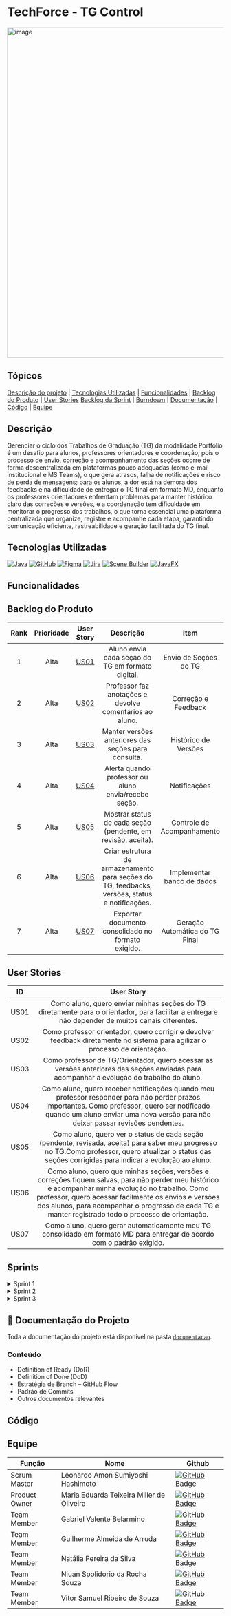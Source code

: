 # TechForce - TG Control
<img width="1366" height="768" alt="image" src="https://github.com/user-attachments/assets/adb62b93-78c0-4436-8ff7-2d5fe202f5f4" />

## Tópicos 

[Descrição do projeto](#Descrição) | [Tecnologias Utilizadas](#Tecnologias-Utilizadas) | [Funcionalidades](#Funcionalidades) | [Backlog do Produto](#Backlog-do-Produto) | [User Stories](#User-Stories) [Backlog da Sprint](#Backlog-da-Sprint) | [Burndown](#Burndown) | [Documentação](#Documentação) | [Código](#Codigo) | [Equipe](#Equipe)


## Descrição
Gerenciar o ciclo dos Trabalhos de Graduação (TG) da modalidade Portfólio é um desafio para alunos, professores orientadores e coordenação, pois o processo de envio, correção e acompanhamento das seções ocorre de forma descentralizada em plataformas pouco adequadas (como e-mail institucional e MS Teams), o que gera atrasos, falha de notificações e risco de perda de mensagens; para os alunos, a dor está na demora dos feedbacks e na dificuldade de entregar o TG final em formato MD, enquanto os professores orientadores enfrentam problemas para manter histórico claro das correções e versões, e a coordenação tem dificuldade em monitorar o progresso dos trabalhos, o que torna essencial uma plataforma centralizada que organize, registre e acompanhe cada etapa, garantindo comunicação eficiente, rastreabilidade e geração facilitada do TG final.

> > 

## Tecnologias Utilizadas

[![Java](https://img.shields.io/badge/Java-007396?logo=java&logoColor=white)](https://www.java.com/)
[![GitHub](https://img.shields.io/badge/GitHub-181717?logo=github&logoColor=white)](https://github.com/)
[![Figma](https://img.shields.io/badge/Figma-F24E1E?logo=figma&logoColor=white)](https://www.figma.com/)
[![Jira](https://img.shields.io/badge/Jira-0052CC?logo=jira&logoColor=white)](https://www.atlassian.com/software/jira)
[![Scene Builder](https://img.shields.io/badge/Scene%20Builder-0091EA?logo=java&logoColor=white)](https://gluonhq.com/products/scene-builder/)
[![JavaFX](https://img.shields.io/badge/JavaFX-FF0000?logo=openjdk&logoColor=white)](https://openjfx.io/)

## Funcionalidades

 ## Backlog do Produto
 
| Rank | Prioridade | User Story | Descrição | Item | Estimativa | Sprint |
|:----:|:----------:|:----------:|:---------:|:----:|:----------:|:------:|
| 1    | Alta       | [US01](#User-Stories) | Aluno envia cada seção do TG em formato digital. | Envio de Seções do TG |                 | 2      |
| 2    | Alta       | [US02](#User-Stories) | Professor faz anotações e devolve comentários ao aluno. | Correção e Feedback |            | 2      |
| 3    | Alta       | [US03](#User-Stories) | Manter versões anteriores das seções para consulta. | Histórico de Versões |               | 2      |
| 4    | Alta       | [US04](#User-Stories) | Alerta quando professor ou aluno envia/recebe seção. | Notificações |                      | 2      |
| 5    | Alta       | [US05](#User-Stories) | Mostrar status de cada seção (pendente, em revisão, aceita). | Controle de Acompanhamento |            | 2      |
| 6    | Alta       | [US06](#User-Stories) | Criar estrutura de armazenamento para seções do TG, feedbacks, versões, status e notificações. | Implementar banco de dados |            | 2      |
| 7    | Alta       | [US07](#User-Stories) | Exportar documento consolidado no formato exigido. | Geração Automática do TG Final |                                                    | 2      |


## User Stories
| ID   | User Story |
|:----:|:--------------:|
| US01 | Como aluno, quero enviar minhas seções do TG diretamente para o orientador, para facilitar a entrega e não depender de muitos canais diferentes. |
| US02 | Como professor orientador, quero corrigir e devolver feedback diretamente no sistema para agilizar o processo de orientação. |
| US03 | Como professor de TG/Orientador, quero acessar as versões anteriores das seções enviadas para acompanhar a evolução do trabalho do aluno. |
| US04 | Como aluno, quero receber notificações quando meu professor responder para não perder prazos importantes. Como professor, quero ser notificado quando um aluno enviar uma nova versão para não deixar passar revisões pendentes.|
| US05 | Como aluno, quero ver o status de cada seção (pendente, revisada, aceita) para saber meu progresso no TG.Como professor, quero atualizar o status das seções corrigidas para indicar a evolução ao aluno.  |
| US06 | Como aluno, quero que minhas seções, versões e correções fiquem salvas, para não perder meu histórico e acompanhar minha evolução no trabalho. Como professor, quero acessar facilmente os envios e versões dos alunos, para acompanhar o progresso de cada TG e manter registrado todo o processo de orientação.|
| US07 | Como aluno, quero gerar automaticamente meu TG consolidado em formato MD para entregar de acordo com o padrão exigido. |


## Sprints

<!--Sprint 1-->
<details>
  <summary>Sprint 1</summary>
  <ul>
    <li>
      <div>
        <h2>
          Backlog
        </h2>
        <!-- Tabela -->
        <table>
          <thead>
            <tr>
              <th>Função</th>
              <th>User Story</th>
              <th>Prioridade</th>
              <th>Status</th>
            </tr>
          </thead>
          <tbody>
            <tr>
              <td></td>
              <td></td>
              <td></td>
              <td></td>
            </tr>
            <tr>
              <td></td>
              <td></td>
              <td></td>
              <td></td>
            </tr>
            <tr>
              <td></td>
              <td></td>
              <td></td>
              <td></td>
            </tr>
            <tr>
              <td></td>
              <td></td>
              <td></td>
              <td></td>
            </tr>
          </tbody>
        </table>
      </div></li>
    <!--Burndown-->
    <li>
      <h2>
        Burndown
      </h2>
    </li>
  </ul>
</details>

<!--Sprint 2-->
<details>
  <summary>Sprint 2</summary>
  <ul>
    <li>
      <div>
        <h2>
          Backlog
        </h2>
        <!-- Tabela -->
        <table>
          <thead>
            <tr>
              <th>Função</th>
              <th>User Story</th>
              <th>Prioridade</th>
              <th>Status</th>
            </tr>
          </thead>
          <tbody>
            <tr>
              <td></td>
              <td></td>
              <td></td>
              <td></td>
            </tr>
            <tr>
              <td></td>
              <td></td>
              <td></td>
              <td></td>
            </tr>
            <tr>
              <td></td>
              <td></td>
              <td></td>
              <td></td>
            </tr>
            <tr>
              <td></td>
              <td></td>
              <td></td>
              <td></td>
            </tr>
          </tbody>
        </table>
      </div></li>
    <!--Burndown-->
    <li>
      <h2>
        Burndown
      </h2>
    </li>
  </ul>
</details>

<!--Sprint 3-->
<details>
  <summary>Sprint 3</summary>
  <ul>
    <li>
      <div>
        <h2>
          Backlog
        </h2>
        <!-- Tabela -->
        <table>
          <thead>
            <tr>
              <th>Função</th>
              <th>User Story</th>
              <th>Prioridade</th>
              <th>Status</th>
            </tr>
          </thead>
          <tbody>
            <tr>
              <td></td>
              <td></td>
              <td></td>
              <td></td>
            </tr>
            <tr>
              <td></td>
              <td></td>
              <td></td>
              <td></td>
            </tr>
            <tr>
              <td></td>
              <td></td>
              <td></td>
              <td></td>
            </tr>
            <tr>
              <td></td>
              <td></td>
              <td></td>
              <td></td>
            </tr>
          </tbody>
        </table>
      </div></li>
    <!--Burndown-->
    <li>
      <h2>
        Burndown
      </h2>
    </li>
  </ul>
</details>

## 📄 Documentação do Projeto

Toda a documentação do projeto está disponível na pasta [`documentacao`](./documentação).

### Conteúdo
- Definition of Ready (DoR)
- Definition of Done (DoD)
- Estratégia de Branch – GitHub Flow
- Padrão de Commits
- Outros documentos relevantes
  
## Código

## Equipe

 | Função      | Nome                                     |  Github  |
 | -           | -                                        | -        | 
 |Scrum Master | Leonardo Amon Sumiyoshi Hashimoto        |   [![GitHub Badge](https://img.shields.io/badge/GitHub-111217?style=flat-square&logo=github&logoColor=white)](https://github.com/Leonardo1022) |
 |Product Owner| Maria Eduarda Teixeira Miller de Oliveira|  [![GitHub Badge](https://img.shields.io/badge/GitHub-111217?style=flat-square&logo=github&logoColor=white)](https://github.com/maria-oliveira)|
 |Team Member  | Gabriel Valente Belarmino                |  [![GitHub Badge](https://img.shields.io/badge/GitHub-111217?style=flat-square&logo=github&logoColor=white)](https://github.com/gabrielvalentesjc)|
 |Team Member  | Guilherme Almeida de Arruda              |   [![GitHub Badge](https://img.shields.io/badge/GitHub-111217?style=flat-square&logo=github&logoColor=white)](https://github.com/guiggaaz)|
 |Team Member  | Natália Pereira da Silva                 |  [![GitHub Badge](https://img.shields.io/badge/GitHub-111217?style=flat-square&logo=github&logoColor=white)](https://github.com/nataliapersis)|
 |Team Member  | Niuan Spolidorio da Rocha Souza          |  [![GitHub Badge](https://img.shields.io/badge/GitHub-111217?style=flat-square&logo=github&logoColor=white)](https://github.com/NiuanSouza)|
 |Team Member  | Vitor Samuel Ribeiro de Souza            |   [![GitHub Badge](https://img.shields.io/badge/GitHub-111217?style=flat-square&logo=github&logoColor=white)](https://github.com/VitorRibeiro09)|



